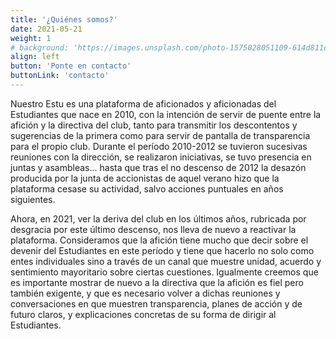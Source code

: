 ```yaml
---
title: '¿Quiénes somos?'
date: 2021-05-21
weight: 1
# background: 'https://images.unsplash.com/photo-1575028051109-614d811d9592?ixid=MnwxMjA3fDB8MHxwaG90by1wYWdlfHx8fGVufDB8fHx8&ixlib=rb-1.2.1&auto=format&fit=crop&w=1051&q=80'
align: left
button: 'Ponte en contacto'
buttonLink: 'contacto'
---
```

Nuestro Estu es una plataforma de aficionados y aficionadas del Estudiantes que nace en 2010, con la intención de servir de puente entre la afición y la directiva del club, tanto para transmitir los descontentos y sugerencias de la primera como para servir de pantalla de transparencia para el propio club. Durante el período 2010-2012 se tuvieron sucesivas reuniones con la dirección, se realizaron iniciativas, se tuvo presencia en juntas y asambleas... hasta que tras el no descenso de 2012 la desazón producida por la junta de accionistas de aquel verano hizo que la plataforma cesase su actividad, salvo acciones puntuales en años siguientes.

Ahora, en 2021, ver la deriva del club en los últimos años, rubricada por desgracia por este último descenso, nos lleva de nuevo a reactivar la plataforma. Consideramos que la afición tiene mucho que decir sobre el devenir del Estudiantes en este período y tiene que hacerlo no solo como entes individuales sino a través de un canal que muestre unidad, acuerdo y sentimiento mayoritario sobre ciertas cuestiones. Igualmente creemos que es importante mostrar de nuevo a la directiva que la afición es fiel pero también exigente, y que es necesario volver a dichas reuniones y conversaciones en que muestren transparencia, planes de acción y de futuro claros, y explicaciones concretas de su forma de dirigir al Estudiantes.

